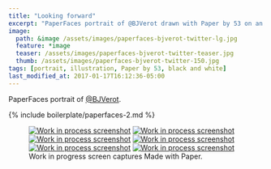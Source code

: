 ```yaml
---
title: "Looking forward"
excerpt: "PaperFaces portrait of @BJVerot drawn with Paper by 53 on an iPad."
image: 
  path: &image /assets/images/paperfaces-bjverot-twitter-lg.jpg 
  feature: *image
  teaser: /assets/images/paperfaces-bjverot-twitter-teaser.jpg
  thumb: /assets/images/paperfaces-bjverot-twitter-150.jpg
tags: [portrait, illustration, Paper by 53, black and white]
last_modified_at: 2017-01-17T16:12:36-05:00
---
```


PaperFaces portrait of [@BJVerot](http://twitter.com/BJVerot).

{% include boilerplate/paperfaces-2.md %}

<figure class="third">
	<a href="{{ site.url }}/assets/images/paperfaces-bjverot-process-1-lg.jpg"><img src="{{ site.url }}/assets/images/paperfaces-bjverot-process-1-600.jpg" alt="Work in process screenshot"></a>
	<a href="{{ site.url }}/assets/images/paperfaces-bjverot-process-2-lg.jpg"><img src="{{ site.url }}/assets/images/paperfaces-bjverot-process-2-600.jpg" alt="Work in process screenshot"></a>
	<a href="{{ site.url }}/assets/images/paperfaces-bjverot-process-3-lg.jpg"><img src="{{ site.url }}/assets/images/paperfaces-bjverot-process-3-600.jpg" alt="Work in process screenshot"></a>
	<a href="{{ site.url }}/assets/images/paperfaces-bjverot-process-4-lg.jpg"><img src="{{ site.url }}/assets/images/paperfaces-bjverot-process-4-600.jpg" alt="Work in process screenshot"></a>
	<a href="{{ site.url }}/assets/images/paperfaces-bjverot-process-5-lg.jpg"><img src="{{ site.url }}/assets/images/paperfaces-bjverot-process-5-600.jpg" alt="Work in process screenshot"></a>
	<a href="{{ site.url }}/assets/images/paperfaces-bjverot-process-6-lg.jpg"><img src="{{ site.url }}/assets/images/paperfaces-bjverot-process-6-600.jpg" alt="Work in process screenshot"></a>
	<figcaption>Work in progress screen captures Made with Paper.</figcaption>
</figure>
